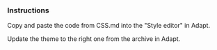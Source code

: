<h3>Instructions</h3>

<p>Copy and paste the code from CSS.md into the "Style editor" in Adapt.</p>

<p>Update the theme to the right one from the archive in Adapt.</p>
